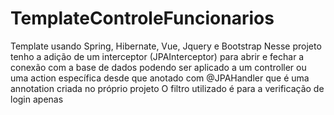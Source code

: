 # TemplateControleFuncionarios
Template usando Spring, Hibernate, Vue, Jquery e Bootstrap
Nesse projeto tenho a adição de um interceptor (JPAInterceptor) para abrir e fechar a conexão 
com a base de dados podendo ser aplicado a um controller ou uma action específica
desde que anotado com @JPAHandler que é uma annotation criada no próprio projeto
O filtro utilizado é para a verificação de login apenas

